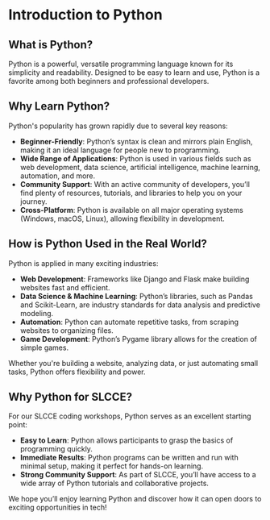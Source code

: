 # Introduction to Python

## What is Python?

Python is a powerful, versatile programming language known for its simplicity and readability. Designed to be easy to learn and use, Python is a favorite among both beginners and professional developers.

## Why Learn Python?

Python's popularity has grown rapidly due to several key reasons:
- **Beginner-Friendly**: Python’s syntax is clean and mirrors plain English, making it an ideal language for people new to programming.
- **Wide Range of Applications**: Python is used in various fields such as web development, data science, artificial intelligence, machine learning, automation, and more.
- **Community Support**: With an active community of developers, you’ll find plenty of resources, tutorials, and libraries to help you on your journey.
- **Cross-Platform**: Python is available on all major operating systems (Windows, macOS, Linux), allowing flexibility in development.

## How is Python Used in the Real World?

Python is applied in many exciting industries:
- **Web Development**: Frameworks like Django and Flask make building websites fast and efficient.
- **Data Science & Machine Learning**: Python’s libraries, such as Pandas and Scikit-Learn, are industry standards for data analysis and predictive modeling.
- **Automation**: Python can automate repetitive tasks, from scraping websites to organizing files.
- **Game Development**: Python’s Pygame library allows for the creation of simple games.

Whether you're building a website, analyzing data, or just automating small tasks, Python offers flexibility and power.

## Why Python for SLCCE?

For our SLCCE coding workshops, Python serves as an excellent starting point:
- **Easy to Learn**: Python allows participants to grasp the basics of programming quickly.
- **Immediate Results**: Python programs can be written and run with minimal setup, making it perfect for hands-on learning.
- **Strong Community Support**: As part of SLCCE, you’ll have access to a wide array of Python tutorials and collaborative projects.

We hope you’ll enjoy learning Python and discover how it can open doors to exciting opportunities in tech!
